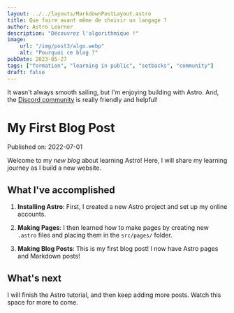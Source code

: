```yaml
---
layout: ../../layouts/MarkdownPostLayout.astro
title: Que faire avant même de choisir un langage ?
author: Astro Learner
description: "Découvrez l'algorithmique !"
image: 
    url: "/img/post3/algo.webp"
    alt: "Pourquoi ce blog ?"
pubDate: 2023-05-27
tags: ["formation", "learning in public", "setbacks", "community"]
draft: false
---
```

It wasn't always smooth sailing, but I'm enjoying building with Astro. And, the [Discord community](https://astro.build/chat) is really friendly and helpful!

# My First Blog Post

Published on: 2022-07-01

Welcome to my _new blog_ about learning Astro! Here, I will share my learning journey as I build a new website.

## What I've accomplished

1. **Installing Astro**: First, I created a new Astro project and set up my online accounts.

2. **Making Pages**: I then learned how to make pages by creating new `.astro` files and placing them in the `src/pages/` folder.

3. **Making Blog Posts**: This is my first blog post! I now have Astro pages and Markdown posts!

## What's next

I will finish the Astro tutorial, and then keep adding more posts. Watch this space for more to come.